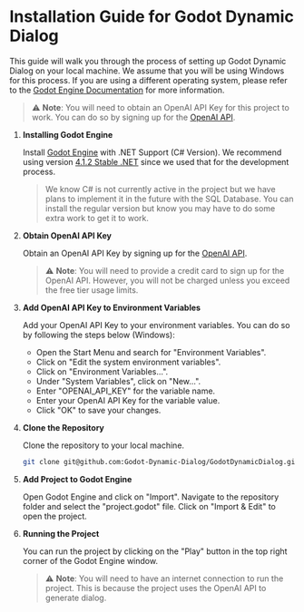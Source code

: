 # Installation Guide for Godot Dynamic Dialog

This guide will walk you through the process of setting up Godot Dynamic Dialog on your local machine. We assume that you will be using Windows for this process. If you are using a different operating system, please refer to the [Godot Engine Documentation](https://docs.godotengine.org/en/stable/getting_started/step_by_step/compiling.html) for more information.

> :warning: **Note**: You will need to obtain an OpenAI API Key for this project to work. You can do so by signing up for the [OpenAI API](https://openai.com/blog/openai-api).

1. **Installing Godot Engine**

   Install [Godot Engine](https://godotengine.org/download/archive/) with .NET Support (C# Version). We recommend using version [4.1.2 Stable .NET](https://godotengine.org/download/archive/4.1.2-stable/) since we used that for the development process.

   > We know C# is not currently active in the project but we have plans to implement it in the future with the SQL Database. You can install the regular version but know you may have to do some extra work to get it to work.

2. **Obtain OpenAI API Key**

   Obtain an OpenAI API Key by signing up for the [OpenAI API](https://openai.com/blog/openai-api).

   > :warning: **Note**: You will need to provide a credit card to sign up for the OpenAI API. However, you will not be charged unless you exceed the free tier usage limits.

3. **Add OpenAI API Key to Environment Variables**

   Add your OpenAI API Key to your environment variables. You can do so by following the steps below (Windows):

   - Open the Start Menu and search for "Environment Variables".
   - Click on "Edit the system environment variables".
   - Click on "Environment Variables...".
   - Under "System Variables", click on "New...".
   - Enter "OPENAI_API_KEY" for the variable name.
   - Enter your OpenAI API Key for the variable value.
   - Click "OK" to save your changes.

4. **Clone the Repository**

   Clone the repository to your local machine.

   ```bash
   git clone git@github.com:Godot-Dynamic-Dialog/GodotDynamicDialog.git
   ```

5. **Add Project to Godot Engine**

   Open Godot Engine and click on "Import". Navigate to the repository folder and select the "project.godot" file. Click on "Import & Edit" to open the project.

6. **Running the Project**

   You can run the project by clicking on the "Play" button in the top right corner of the Godot Engine window.

   > :warning: **Note**: You will need to have an internet connection to run the project. This is because the project uses the OpenAI API to generate dialog.
